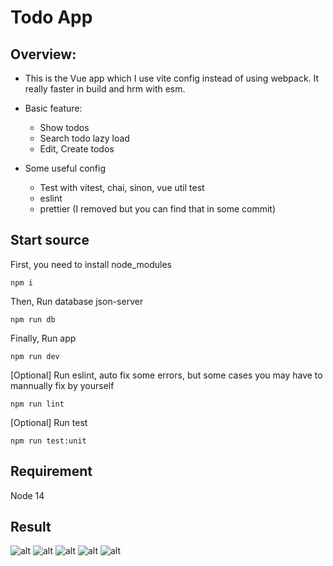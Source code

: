 # Todo App

## Overview:
- This is the Vue app which I use vite config instead of using webpack. It really faster in build and hrm with esm.
- Basic feature:
  - Show todos
  - Search todo lazy load
  - Edit, Create todos

- Some useful config
  - Test with vitest, chai, sinon, vue util test
  - eslint
  - prettier (I removed but you can find that in some commit)

## Start source
First, you need to install node_modules

``
npm i
``

Then, Run database json-server

``
npm run db
``

Finally, Run app

``
npm run dev
``

[Optional] Run eslint, auto fix some errors, but some cases you may have to mannually fix by yourself

``
npm run lint
``

[Optional] Run test

``
npm run test:unit
``

## Requirement

Node 14

## Result

![alt](./images/1.png)
![alt](./images/2.png)
![alt](./images/3.png)
![alt](./images/4.png)
![alt](./images/5.png)

